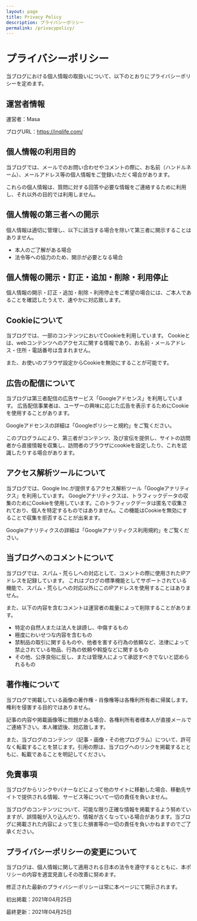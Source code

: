 ```yaml
---
layout: page
title: Privacy Policy
description: プライバシーポリシー
permalink: /privacypolicy/
---
```

# プライバシーポリシー
当ブログにおける個人情報の取扱いについて、以下のとおりにプライバシーポリシーを定めます。

## 運営者情報

運営者：Masa

ブログURL：https://inqlife.com/


## 個人情報の利用目的

当ブログでは、メールでのお問い合わせやコメントの際に、お名前（ハンドルネーム）、メールアドレス等の個人情報をご登録いただく場合があります。

これらの個人情報は、質問に対する回答や必要な情報をご連絡するために利用し、それ以外の目的では利用しません。

## 個人情報の第三者への開示

個人情報は適切に管理し、以下に該当する場合を除いて第三者に開示することはありません。
 - 本人のご了解がある場合
 - 法令等への協力のため、開示が必要となる場合

## 個人情報の開示・訂正・追加・削除・利用停止

個人情報の開示・訂正・追加・削除・利用停止をご希望の場合には、ご本人であることを確認したうえで、速やかに対応致します。

## Cookieについて

当ブログでは、一部のコンテンツにおいてCookieを利用しています。
Cookieとは、webコンテンツへのアクセスに関する情報であり、お名前・メールアドレス・住所・電話番号は含まれません。

また、お使いのブラウザ設定からCookieを無効にすることが可能です。

## 広告の配信について

当ブログは第三者配信の広告サービス「Googleアドセンス」を利用しています。
広告配信事業者は、ユーザーの興味に応じた広告を表示するためにCookieを使用することがあります。

Googleアドセンスの詳細は「Googleポリシーと規約」をご覧ください。

このプログラムにより、第三者がコンテンツ、及び宣伝を提供し、サイトの訪問者から直接情報を収集し、訪問者のブラウザにcookieを設定したり、これを認識したりする場合があります。

## アクセス解析ツールについて

当ブログでは、Google Inc.が提供するアクセス解析ツール「Googleアナリティクス」を利用しています。
Googleアナリティクスは、トラフィックデータの収集のためにCookieを使用しています。このトラフィックデータは匿名で収集されており、個人を特定するものではありません。この機能はCookieを無効にすることで収集を拒否することが出来ます。

Googleアナリティクスの詳細は「Googleアナリティクス利用規約」をご覧ください。

## 当ブログへのコメントについて

当ブログでは、スパム・荒らしへの対応として、コメントの際に使用されたIPアドレスを記録しています。
これはブログの標準機能としてサポートされている機能で、スパム・荒らしへの対応以外にこのIPアドレスを使用することはありません。

また、以下の内容を含むコメントは運営者の裁量によって削除することがあります。
 - 特定の自然人または法人を誹謗し、中傷するもの
 - 極度にわいせつな内容を含むもの
 - 禁制品の取引に関するものや、他者を害する行為の依頼など、法律によって禁止されている物品、行為の依頼や斡旋などに関するもの
 - その他、公序良俗に反し、または管理人によって承認すべきでないと認められるもの

## 著作権について

当ブログで掲載している画像の著作権・肖像権等は各権利所有者に帰属します。権利を侵害する目的ではありません。

記事の内容や掲載画像等に問題がある場合、各権利所有者様本人が直接メールでご連絡下さい。本人確認後、対応致します。

また、当ブログのコンテンツ（記事・画像・その他プログラム）について、許可なく転載することを禁じます。引用の際は、当ブログへのリンクを掲載するとともに、転載であることを明記してください。

## 免責事項

当ブログからリンクやバナーなどによって他のサイトに移動した場合、移動先サイトで提供される情報、サービス等について一切の責任を負いません。

当ブログのコンテンツについて、可能な限り正確な情報を掲載するよう努めていますが、誤情報が入り込んだり、情報が古くなっている場合があります。当ブログに掲載された内容によって生じた損害等の一切の責任を負いかねますのでご了承ください。

## プライバシーポリシーの変更について

当ブログは、個人情報に関して適用される日本の法令を遵守するとともに、本ポリシーの内容を適宜見直しその改善に努めます。

修正された最新のプライバシーポリシーは常に本ページにて開示されます。

初出掲載：2021年04月25日

最終更新：2021年04月25日